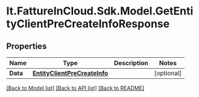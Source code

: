 # It.FattureInCloud.Sdk.Model.GetEntityClientPreCreateInfoResponse

## Properties

Name | Type | Description | Notes
------------ | ------------- | ------------- | -------------
**Data** | [**EntityClientPreCreateInfo**](EntityClientPreCreateInfo.md) |  | [optional] 

[[Back to Model list]](../../README.md#documentation-for-models) [[Back to API list]](../../README.md#documentation-for-api-endpoints) [[Back to README]](../../README.md)

